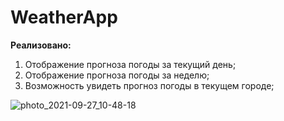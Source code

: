 # WeatherApp

**Реализовано:**
1. Отображение прогноза погоды за текущий день;
2. Отображение прогноза погоды за неделю;
3. Возможность увидеть прогноз погоды в текущем городе;

![photo_2021-09-27_10-48-18](https://user-images.githubusercontent.com/15912075/134866422-a368c544-2961-443f-927c-265d3c7f5047.jpg)
